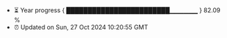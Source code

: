 - ⏳ Year progress { ████████████████████████▁▁▁▁▁▁ } 82.09 %
- ⏰ Updated on Sun, 27 Oct 2024 10:20:55 GMT

